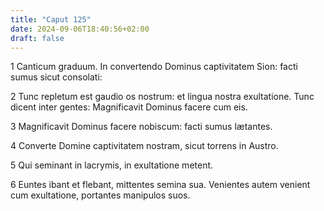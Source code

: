```yaml
---
title: "Caput 125"
date: 2024-09-06T18:40:56+02:00
draft: false
---
```




1 Canticum graduum. In convertendo Dominus captivitatem Sion: facti sumus sicut consolati:

2 Tunc repletum est gaudio os nostrum: et lingua nostra exultatione. Tunc dicent inter gentes: Magnificavit Dominus facere cum eis.

3 Magnificavit Dominus facere nobiscum: facti sumus lætantes.

4 Converte Domine captivitatem nostram, sicut torrens in Austro.

5 Qui seminant in lacrymis, in exultatione metent.

6 Euntes ibant et flebant, mittentes semina sua. Venientes autem venient cum exultatione, portantes manipulos suos.

